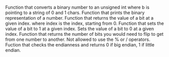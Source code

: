 Function that converts a binary number to an unsigned int where b is pointing to a string of 0 and 1 chars.
Function that prints the binary representation of a number.
Function that returns the value of a bit at a given index. where index is the index, starting from 0.
Function that sets the value of a bit to 1 at a given index.
Sets the value of a bit to 0 at a given index.
Function that returns the number of bits you would need to flip to get from one number to another. Not allowed to use the % or / operators.
Fuction that checks the endianness and returns 0 if big endian, 1 if little endian.
